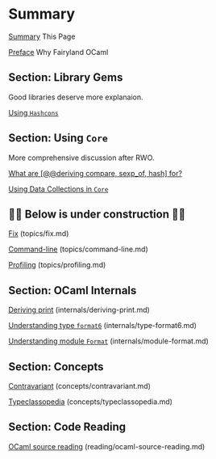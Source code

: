 # Summary

[Summary](SUMMARY.md) This Page

[Preface](preface.md) Why Fairyland OCaml

## Section: Library Gems

Good libraries deserve more explanaion.

[Using `Hashcons`](libraries/hashcons.md)

## Section: Using `Core`

More comprehensive discussion after RWO.

[What are [@@deriving compare, sexp_of, hash] for?](core/container-elements.md)

[Using Data Collections in `Core`](core/maps-and-hashtables.md)

## 🚧🚧 **Below is under construction** 🚧🚧

[Fix]() (topics/fix.md)

[Command-line]() (topics/command-line.md)

[Profiling]() (topics/profiling.md)


## Section: OCaml Internals

[Deriving print]() (internals/deriving-print.md)

[Understanding type `format6`]() (internals/type-format6.md)

[Understanding module `Format`]() (internals/module-format.md)


## Section: Concepts

[Contravariant]() (concepts/contravariant.md)

[Typeclassopedia]() (concepts/typeclassopedia.md)


## Section: Code Reading

[OCaml source reading]() (reading/ocaml-source-reading.md)
